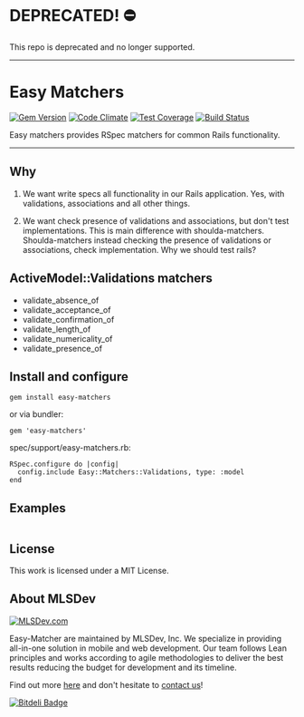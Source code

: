 # DEPRECATED! ⛔️

This repo is deprecated and no longer supported.

---

# Easy Matchers

[![Gem Version](https://badge.fury.io/rb/easy-matchers.svg)](https://badge.fury.io/rb/easy-matchers)
[![Code Climate](https://codeclimate.com/github/MLSDev/easy-matchers/badges/gpa.svg)](https://codeclimate.com/github/MLSDev/easy-matchers)
[![Test Coverage](https://codeclimate.com/github/MLSDev/easy-matchers/badges/coverage.svg)](https://codeclimate.com/github/MLSDev/easy-matchers/coverage)
[![Build Status](https://travis-ci.org/MLSDev/easy-matchers.svg)](https://travis-ci.org/MLSDev/easy-matchers)

Easy matchers provides RSpec matchers for common Rails functionality.

----

## Why

1. We want write specs all functionality in our Rails application. Yes, with validations, associations and all other things.

2. We want check presence of validations and associations, but don't test implementations. This is main difference with shoulda-matchers. Shoulda-matchers instead checking the presence of validations or associations, check implementation. Why we should test rails?

## ActiveModel::Validations matchers

* validate_absence_of
* validate_acceptance_of
* validate_confirmation_of
* validate_length_of
* validate_numericality_of
* validate_presence_of

## Install and configure

`gem install easy-matchers`

or via bundler:

`gem 'easy-matchers'`

spec/support/easy-matchers.rb:
```
RSpec.configure do |config|
  config.include Easy::Matchers::Validations, type: :model
end
```

## Examples

```ruby

```

## License

This work is licensed under a MIT License.

## About MLSDev

[<img src="/mlsdev-logo.png" alt="MLSDev.com">][mlsdev]

Easy-Matcher are maintained by MLSDev, Inc. We specialize in providing all-in-one solution in mobile and web development. Our team follows Lean principles and works according to agile methodologies to deliver the best results reducing the budget for development and its timeline. 

Find out more [here][mlsdev] and don't hesitate to [contact us][contact]!

[mlsdev]: http://mlsdev.com
[contact]: http://mlsdev.com/contact_us


[![Bitdeli Badge](https://d2weczhvl823v0.cloudfront.net/MLSDev/easy-matchers/trend.png)](https://bitdeli.com/free "Bitdeli Badge")

